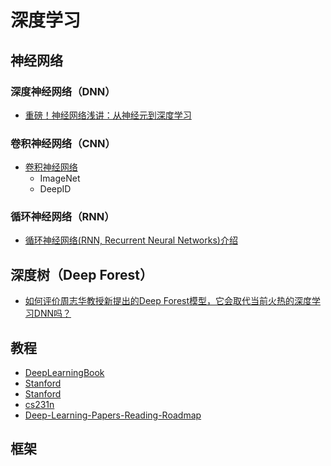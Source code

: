 ﻿# 深度学习

## 神经网络

### 深度神经网络（DNN）

- [重磅！神经网络浅讲：从神经元到深度学习](http://www.36dsj.com/archives/39775)

### 卷积神经网络（CNN）

- [卷积神经网络](http://blog.csdn.net/stdcoutzyx/article/details/41596663)
   - ImageNet
   - DeepID

### 循环神经网络（RNN）

- [循环神经网络(RNN, Recurrent Neural Networks)介绍](http://blog.csdn.net/heyongluoyao8/article/details/48636251)

## 深度树（Deep Forest）

- [如何评价周志华教授新提出的Deep Forest模型，它会取代当前火热的深度学习DNN吗？](https://www.zhihu.com/question/56474891)

## 教程

- [DeepLearningBook](http://www.deeplearningbook.org)
- [Stanford](http://ufldl.stanford.edu/tutorial)
- [Stanford](http://deeplearning.stanford.edu/wiki/index.php/UFLDL_Tutorial)
- [cs231n](http://cs231n.github.io)
- [Deep-Learning-Papers-Reading-Roadmap](https://github.com/songrotek/Deep-Learning-Papers-Reading-Roadmap)

## 框架